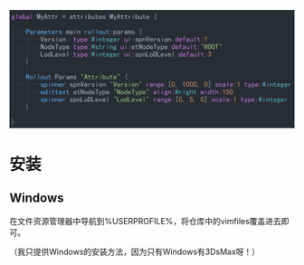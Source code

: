 ![splash](splash.png)

# 安装

## Windows
在文件资源管理器中导航到%USERPROFILE%，将仓库中的vimfiles覆盖进去即可。

（我只提供Windows的安装方法，因为只有Windows有3DsMax呀！）

